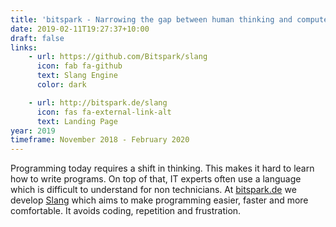 ```yaml
---
title: 'bitspark - Narrowing the gap between human thinking and computer language'
date: 2019-02-11T19:27:37+10:00
draft: false
links:
    - url: https://github.com/Bitspark/slang
      icon: fab fa-github
      text: Slang Engine
      color: dark

    - url: http://bitspark.de/slang
      icon: fas fa-external-link-alt
      text: Landing Page
year: 2019
timeframe: November 2018 - February 2020
---
```


Programming today requires a shift in thinking. This makes it hard to learn how to write programs. On top of that, IT experts often use a language which is difficult to understand for non technicians.
At [bitspark.de](https://bitspark.de) we develop [Slang](https://github.com/Bitspark/slang) which aims to make programming easier, faster and more comfortable. It avoids coding, repetition and frustration.
